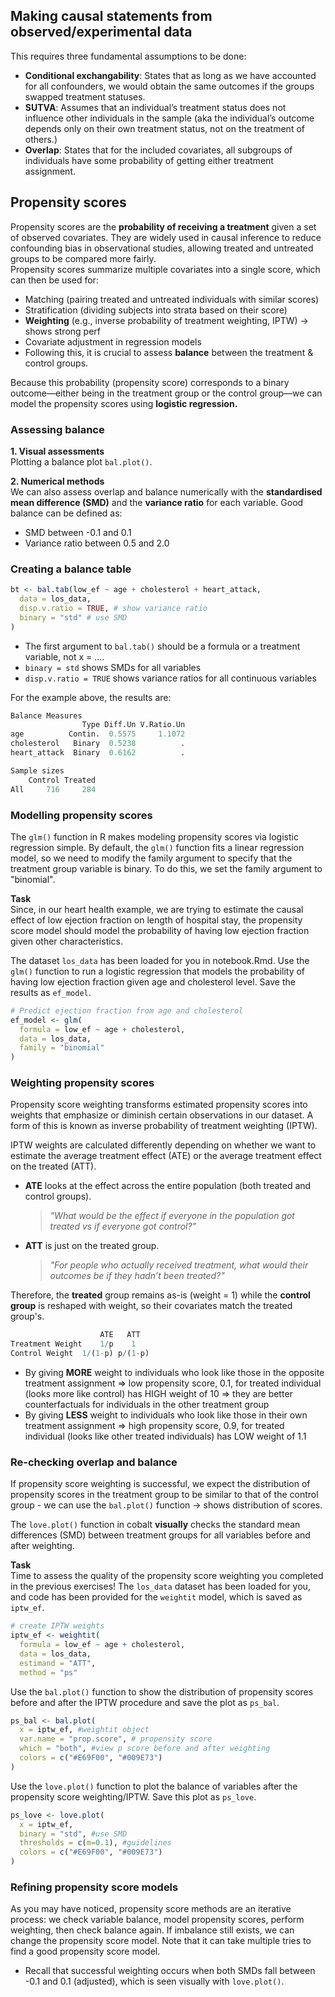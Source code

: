 ## Making causal statements from observed/experimental data
This requires three fundamental assumptions to be done: 
* **Conditional exchangability**: States that as long as we have accounted for all confounders, we would obtain the same outcomes if the groups swapped treatment statuses.
* **SUTVA**: Assumes that an individual’s treatment status does not influence other individuals in the sample (aka the individual’s outcome depends only on their own treatment status, not on the treatment of others.)
* **Overlap**: States that for the included covariates, all subgroups of individuals have some probability of getting either treatment assignment.

## Propensity scores
Propensity scores are the **probability of receiving a treatment** given a set of observed covariates. They are widely used in causal inference to reduce confounding bias in observational studies, allowing treated and untreated groups to be compared more fairly.  
Propensity scores summarize multiple covariates into a single score, which can then be used for:
- Matching (pairing treated and untreated individuals with similar scores)
- Stratification (dividing subjects into strata based on their score)
- **Weighting** (e.g., inverse probability of treatment weighting, IPTW) -> shows strong perf  
- Covariate adjustment in regression models
- Following this, it is crucial to assess **balance** between the treatment & control groups.

Because this probability (propensity score) corresponds to a binary outcome—either being in the treatment group or the control group—we can model the propensity scores using **logistic regression.**

### Assessing balance
**1. Visual assessments**  
Plotting a balance plot `bal.plot()`.  

**2. Numerical methods**  
We can also assess overlap and balance numerically with the **standardised mean difference (SMD)** and the **variance ratio** for each variable. Good balance can be defined as:
* SMD between -0.1 and 0.1
* Variance ratio between 0.5 and 2.0


### Creating a balance table
```r
bt <- bal.tab(low_ef ~ age + cholesterol + heart_attack,
  data = los_data,
  disp.v.ratio = TRUE, # show variance ratio
  binary = "std" # use SMD
)
```
- The first argument to `bal.tab()` should be a formula or a treatment variable, not x = .... 
- `binary = std` shows SMDs for all variables
- `disp.v.ratio = TRUE` shows variance ratios for all continuous variables

For the example above, the results are:
```r
Balance Measures
                Type Diff.Un V.Ratio.Un
age          Contin.  0.5575     1.1072
cholesterol   Binary  0.5238          .
heart_attack  Binary  0.6162          .

Sample sizes
    Control Treated
All     716     284
```

### Modelling propensity scores
The `glm()` function in R makes modeling propensity scores via logistic regression simple. By default, the `glm()` function fits a linear regression model, so we need to modify the family argument to specify that the treatment group variable is binary. To do this, we set the family argument to "binomial".

**Task**  
Since, in our heart health example, we are trying to estimate the causal effect of low ejection fraction on length of hospital stay, the propensity score model should model the probability of having low ejection fraction given other characteristics.

The dataset `los_data` has been loaded for you in notebook.Rmd. Use the `glm()` function to run a logistic regression that models the probability of having low ejection fraction given age and cholesterol level. Save the results as `ef_model`.

```r
# Predict ejection fraction from age and cholesterol
ef_model <- glm(
  formula = low_ef ~ age + cholesterol,
  data = los_data,
  family = "binomial"
)
```

### Weighting propensity scores
Propensity score weighting transforms estimated propensity scores into weights that emphasize or diminish certain observations in our dataset. A form of this is known as inverse probability of treatment weighting (IPTW).

IPTW weights are calculated differently depending on whether we want to estimate the average treatment effect (ATE) or the average treatment effect on the treated (ATT). 
* **ATE** looks at the effect across the entire population (both treated and control groups).
  > _"What would be the effect if everyone in the population got treated vs if everyone got control?"_ 
* **ATT** is just on the treated group.
  >_"For people who actually received treatment, what would their outcomes be if they hadn’t been treated?"_
	
Therefore, the **treated** group remains as-is (weight = 1) while the **control group** is reshaped with weight, so their covariates match the treated group's.

```r
	                ATE	  ATT
Treatment Weight	1/p	   1
Control Weight	1/(1-p)	p/(1-p)
```
- By giving **MORE** weight to individuals who look like those in the opposite treatment assignment => low propensity score, 0.1, for treated individual (looks more like control) has HIGH weight of 10 => they are better counterfactuals for individuals in the other treatment group
- By giving **LESS** weight to individuals who look like those in their own treatment assignment => high propensity score, 0.9, for treated individual (looks like other treated individuals) has LOW weight of 1.1

### Re-checking overlap and balance
If propensity score weighting is successful, we expect the distribution of propensity scores in the treatment group to be similar to that of the control group - we can use the `bal.plot()` function -> shows distribution of scores.    

The `love.plot()` function in cobalt **visually** checks the standard mean differences (SMD) between treatment groups for all variables before and after weighting.  


**Task**  
Time to assess the quality of the propensity score weighting you completed in the previous exercises! The `los_data` dataset has been loaded for you, and code has been provided for the `weightit` model, which is saved as `iptw_ef`.

```r
# create IPTW weights
iptw_ef <- weightit(
  formula = low_ef ~ age + cholesterol,
  data = los_data, 
  estimand = "ATT",
  method = "ps"
```

Use the `bal.plot()` function to show the distribution of propensity scores before and after the IPTW procedure and save the plot as `ps_bal`.
```r
ps_bal <- bal.plot(
  x = iptw_ef, #weightit object
  var.name = "prop.score", # propensity score
  which = "both", #view p score before and after weighting
  colors = c("#E69F00", "#009E73") 
)
```
Use the `love.plot()` function to plot the balance of variables after the propensity score weighting/IPTW. Save this plot as `ps_love`. 
```r
ps_love <- love.plot(
  x = iptw_ef,
  binary = "std", #use SMD
  thresholds = c(m=0.1), #guidelines
  colors = c("#E69F00", "#009E73")
)
```

### Refining propensity score models
As you may have noticed, propensity score methods are an iterative process: we check variable balance, model propensity scores, perform weighting, then check balance again. If imbalance still exists, we can change the propensity score model. Note that it can take multiple tries to find a good propensity score model. 
- Recall that successful weighting occurs when both SMDs fall between -0.1 and 0.1 (adjusted), which is seen visually with `love.plot()`.
